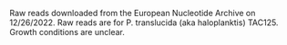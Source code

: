 Raw reads downloaded from the European Nucleotide Archive on 12/26/2022. Raw reads are for P. translucida (aka haloplanktis) TAC125. Growth conditions are unclear.
